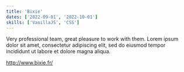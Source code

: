 ```yaml
---
title: 'Bixie'
dates: ['2022-09-01', '2022-10-01']
skills: ['VanillaJS', 'CSS']
---
```


Very professional team, great pleasure to work with them.
Lorem ipsum dolor sit amet, consectetur adipiscing elit, sed do eiusmod tempor incididunt ut labore et dolore magna aliqua.

http://www.bixie.fr/